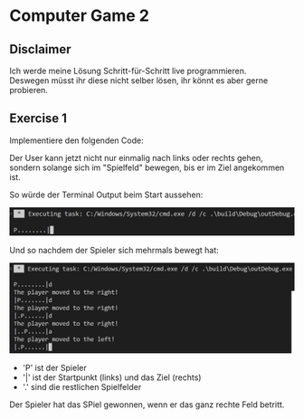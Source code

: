 # Computer Game 2

## Disclaimer

Ich werde meine Lösung Schritt-für-Schritt live programmieren.  
Deswegen müsst ihr diese nicht selber lösen, ihr könnt es aber gerne probieren.

## Exercise 1

Implementiere den folgenden Code:

Der User kann jetzt nicht nur einmalig nach links oder rechts gehen, sondern solange sich im "Spielfeld" bewegen, bis er im Ziel angekommen ist.

So würde der Terminal Output beim Start aussehen:

![alt](../media/Game2_1.png)

Und so nachdem der Spieler sich mehrmals bewegt hat:

![alt](../media/Game2_2.png)

- 'P' ist der Spieler
- '|' ist der Startpunkt (links) und das Ziel (rechts)
- '.' sind die restlichen Spielfelder

Der Spieler hat das SPiel gewonnen, wenn er das ganz rechte Feld betritt.  
